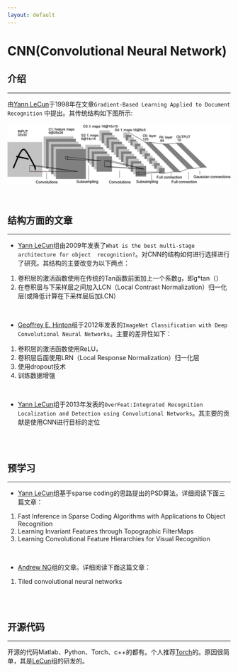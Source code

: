 ```yaml
---
layout: default
---
```


CNN(Convolutional Neural Network)
============
 
__介绍__
--------    
---    
由[Yann LeCun](http://yann.lecun.com)于1998年在文章`Gradient-Based Learning Applied to Document Recognition`
中提出。其传统结构如下图所示:<br/>    
![cnn_structure](./img/cnn.jpg)
<br/>      
<br/>     

__结构方面的文章__
----------    
---    
* [Yann LeCun](http://yann.lecun.com)组由2009年发表了`What is the best multi-stage architecture for object 
recognition?`。对CNN的结构如何进行选择进行了研究。其结构的主要改变为以下两点：    
1.  卷积层的激活函数使用在传统的Tan函数前面加上一个系数g，即g*tan（）      
2.  在卷积层与下采样层之间加入LCN（Local Contrast Normalization）归一化层(或降低计算在下采样层后加LCN）     
<br/>      

* [Geoffrey E. Hinton](http://www.cs.toronto.edu/~hinton/)组于2012年发表的`ImageNet Classification with Deep Convolutional Neural Networks`。主要的差异性如下：    
1.  卷积层的激活函数使用ReLU，
2.  卷积层后面使用LRN（Local Response Normalization）归一化层
3.  使用dropout技术    
4.  训练数据增强    
<br/>      

* [Yann LeCun](http://yann.lecun.com)组于2013年发表的`OverFeat:Integrated Recognition Localization and Detection using Convolutional Networks`。其主要的贡献是使用CNN进行目标的定位
<br/>      
<br/>   

__预学习__
-----------    
---    
* [Yann LeCun](http://yann.lecun.com)组基于sparse coding的思路提出的PSD算法。详细阅读下面三篇文章：
1.  Fast Inference in Sparse Coding Algorithms with Applications to Object Recognition
2.  Learning Invariant Features through Topographic FilterMaps
3.  Learning Convolutional Feature Hierarchies for Visual Recognition  
<br/>   

* [Andrew NG](http://www-cs-faculty.stanford.edu/people/ang/)组的文章。详细阅读下面这篇文章：
1.  Tiled convolutional neural networks
<br/>       
<br/>     

__开源代码__
-----------    
---    
开源的代码Matlab、Python、Torch、c++的都有。个人推荐[Torch](http://torch.ch/)的。原因很简单，其是[LeCun](http://yann.lecun.com)组的研发的。

